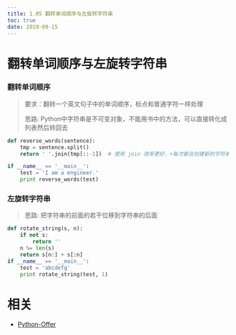 ```yaml
---
title: 1.05 翻转单词顺序与左旋转字符串
toc: true
date: 2019-09-15
---
```


# 翻转单词顺序与左旋转字符串

### 翻转单词顺序
> 要求：翻转一个英文句子中的单词顺序，标点和普通字符一样处理
>
> 思路: Python中字符串是不可变对象，不能用书中的方法，可以直接转化成列表然后转回去

```python
def reverse_words(sentence):
    tmp = sentence.split()
    return ' '.join(tmp[::-1])  # 使用 join 效率更好，+每次都会创建新的字符串

if __name__ == '__main__':
    test = 'I am a engineer.'
    print reverse_words(test)

```
### 左旋转字符串
> 思路: 把字符串的前面的若干位移到字符串的后面

```python
def rotate_string(s, n):
    if not s:
        return ''
    n %= len(s)
    return s[n:] + s[:n]
if __name__ == '__main__':
    test = 'abcdefg'
    print rotate_string(test, 1)
```



# 相关

- [Python-Offer](https://github.com/JushuangQiao/Python-Offer)
